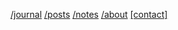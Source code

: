 [/journal](/index.html) [/posts](/posts.html) [/notes](/notes.html) [/about](/about.html) [[contact]](mailto:michael@proton.me)